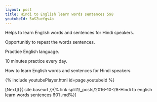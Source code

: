 ```yaml
---
layout: post
title: Hindi to English learn words sentences 598 
youtubeId: 5uSZueYgs4o
---
```

 
 
Helps to learn English words and sentences for Hindi speakers.

Opportunitiy to repeat the words sentences. 

Practice English language. 
 
10 minutes practice every day. 
 
How to learn English words and sentences for Hindi speakers 
 
{% include youtubePlayer.html id=page.youtubeId %}
 
 
[Next]({{ site.baseurl }}{% link  split1/_posts/2016-10-28-Hindi to english learn words sentences 601 .md%})
 
